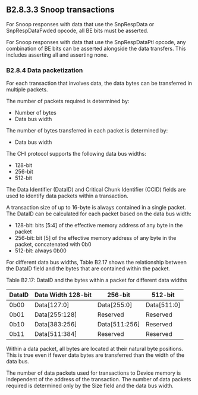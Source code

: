 ## B2.8.3.3 Snoop transactions

For Snoop responses with data that use the SnpRespData or SnpRespDataFwded opcode, all BE bits must be asserted.

For Snoop responses with data that use the SnpRespDataPtl opcode, any combination of BE bits can be asserted alongside the data transfers. This includes asserting all and asserting none.

### B2.8.4 Data packetization

For each transaction that involves data, the data bytes can be transferred in multiple packets.

The number of packets required is determined by:

- Number of bytes
- Data bus width

The number of bytes transferred in each packet is determined by:

- Data bus width

The CHI protocol supports the following data bus widths:

- 128-bit
- 256-bit
- 512-bit

The Data Identifier (DataID) and Critical Chunk Identifier (CCID) fields are used to identify data packets within a transaction.

A transaction size of up to 16-byte is always contained in a single packet. The DataID can be calculated for each packet based on the data bus width:

- 128-bit: bits [5:4] of the effective memory address of any byte in the packet
- 256-bit: bit [5] of the effective memory address of any byte in the packet, concatenated with 0b0
- 512-bit: always 0b00

For different data bus widths, Table B2.17 shows the relationship between the DataID field and the bytes that are contained within the packet.

Table B2.17: DataID and the bytes within a packet for different data widths

| DataID   | Data Width 128-bit   | 256-bit       | 512-bit     |
|----------|----------------------|---------------|-------------|
| 0b00     | Data[127:0]          | Data[255:0]   | Data[511:0] |
| 0b01     | Data[255:128]        | Reserved      | Reserved    |
| 0b10     | Data[383:256]        | Data[511:256] | Reserved    |
| 0b11     | Data[511:384]        | Reserved      | Reserved    |

Within a data packet, all bytes are located at their natural byte positions. This is true even if fewer data bytes are transferred than the width of the data bus.

The number of data packets used for transactions to Device memory is independent of the address of the transaction. The number of data packets required is determined only by the Size field and the data bus width.